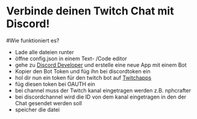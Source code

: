 # Verbinde deinen Twitch Chat mit Discord!


#Wie funktioniert es?
- Lade alle dateien runter
- öffne config.json in einem Text- /Code editor
- gehe zu [Discord Developer](https://discord.com/developers/applications) und erstelle eine neue App mit einem Bot
- Kopier den Bot Token und füg ihn bei discordtoken ein
- hol dir nun ein token für den twitch bot auf [Twitchapps](https://twitchapps.com/tmi/)
- füg diesen token bei OAUTH ein
- bei channel muss der Twitch kanal eingetragen werden z.B. nphcrafter
- bei discordchannel wird die ID von dem kanal eingetragen in den der Chat gesendet werden soll
- speicher die datei

